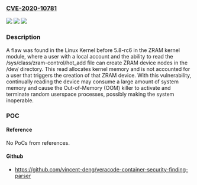 ### [CVE-2020-10781](https://cve.mitre.org/cgi-bin/cvename.cgi?name=CVE-2020-10781)
![](https://img.shields.io/static/v1?label=Product&message=kernel&color=blue)
![](https://img.shields.io/static/v1?label=Version&message=n%2Fa&color=blue)
![](https://img.shields.io/static/v1?label=Vulnerability&message=CWE-732&color=brighgreen)

### Description

A flaw was found in the Linux Kernel before 5.8-rc6 in the ZRAM kernel module, where a user with a local account and the ability to read the /sys/class/zram-control/hot_add file can create ZRAM device nodes in the /dev/ directory. This read allocates kernel memory and is not accounted for a user that triggers the creation of that ZRAM device. With this vulnerability, continually reading the device may consume a large amount of system memory and cause the Out-of-Memory (OOM) killer to activate and terminate random userspace processes, possibly making the system inoperable.

### POC

#### Reference
No PoCs from references.

#### Github
- https://github.com/vincent-deng/veracode-container-security-finding-parser

